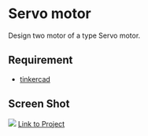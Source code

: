 # Servo motor 
Design two motor of a type Servo motor.

## Requirement
* [tinkercad](https://www.tinkercad.com/)

## Screen Shot

![](https://user-images.githubusercontent.com/27751735/89350285-6bda0c00-d6b8-11ea-94b9-5eb0c1bb9831.gif)
[Link to Project](https://www.tinkercad.com/things/8m97jxGckZ8-servo-motor/editel?sharecode=8QJc2L2fT7F_DhJKYjDFtXHWS-f6i6xEVWea8JW3nsA)
